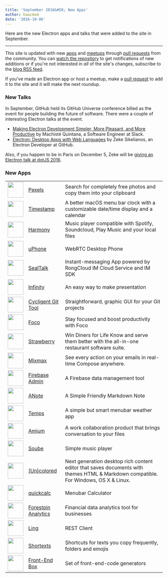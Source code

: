 ```yaml
---
title: 'September 2016&#58; New Apps'
author: haacked
date: '2016-10-06'
---
```


Here are the new Electron apps and talks that were added to the site in September.

---

This site is updated with new [apps](https://electronjs.org/apps) and [meetups](https://electronjs.org/community) through [pull requests](https://github.com/electron/electronjs.org/pulls) from the community. You can [watch the repository](https://github.com/electron/electronjs.org) to get notifications of new additions or if you're not interested in _all_ of the site's changes, subscribe to the [blog RSS feed](https://electronjs.org/feed.xml).

If you've made an Electron app or host a meetup, make a [pull request](https://github.com/electron/electronjs.org) to add it to the site and it will make the next roundup.

### New Talks

In September, GitHub held its GitHub Universe conference billed as the event for people building the future of software. There were a couple of interesting Electron talks at the event.

* [Making Electron Development Simpler, More Pleasant, and More Productive](https://www.youtube.com/watch?v=Eqg_IqVeI5s) by Machisté Quintana, a Software Engineer at Slack.
* [Electron: Desktop Apps with Web Languages](https://www.youtube.com/watch?v=FNHBfN8c32U) by Zeke Sikelianos, an Electron Developer at GitHub.

Also, if you happen to be in Paris on December 5, Zeke will be [giving an Electron talk at dotJS 2016](https://twitter.com/dotJS/status/783615732307333120).

### New Apps

|                                                                                     |                                                           |                                                                                                                                     |
| ----------------------------------------------------------------------------------- | --------------------------------------------------------- | ----------------------------------------------------------------------------------------------------------------------------------- |
| <img src='/images/apps/pexels-icon.png' width='50' />              | [Pexels](https://www.pexels.com/pro/mac-and-windows-app/) | Search for completely free photos and copy them into your clipboard                                                                 |
| <img src='/images/apps/timestamp-icon.png' width='50' />           | [Timestamp](https://mzdr.github.io/timestamp/)            | A better macOS menu bar clock with a customizable date/time display and a calendar                                                  |
| <img src='/images/apps/harmony-icon.png' width='50' />             | [Harmony](http://getharmony.xyz/)                         | Music player compatible with Spotify, Soundcloud, Play Music and your local files                                                   |
| <img src='/images/apps/uphone-icon.png' width='50' />              | [uPhone](http://www.integraccs.com)                       | WebRTC Desktop Phone                                                                                                                |
| <img src='/images/apps/sealtalk-icon.png' width='50' />            | [SealTalk](http://sealtalk.im)                            | Instant-messaging App powered by RongCloud IM Cloud Service and IM SDK                                                              |
| <img src='/images/apps/infinity-icon.png' width='50' />            | [Infinity](https://ycosxapp.github.io)                    | An easy way to make presentation                                                                                                    |
| <img src='/images/apps/cycligent-git-tool-icon.png' width='50' />  | [Cycligent Git Tool](https://www.cycligent.com/git-tool)  | Straightforward, graphic GUI for your Git projects                                                                                  |
| <img src='/images/apps/foco-icon.png' width='50' />                | [Foco](https://github.com/akashnimare/foco)               | Stay focused and boost productivity with Foco                                                                                       |
| <img src='/images/apps/strawberry-icon.png' width='50' />          | [Strawberry](https://strawberrypos.com)                   | Win Diners for Life Know and serve them better with the all-in-one restaurant software suite.                                       |
| <img src='/images/apps/mixmax-icon.png' width='50' />              | [Mixmax](https://mixmax.com/download)                     | See every action on your emails in real-time Compose anywhere.                                                                      |
| <img src='/images/apps/firebase-admin-icon.png' width='50' />      | [Firebase Admin](https://firebaseadmin.com)               | A Firebase data management tool                                                                                                     |
| <img src='/images/apps/anote-icon.png' width='50' />               | [ANote](https://github.com/AnotherNote/anote)             | A Simple Friendly Markdown Note                                                                                                     |
| <img src='/images/apps/temps-icon.png' width='50' />               | [Temps](https://jackd248.github.io/temps/)                | A simple but smart menubar weather app                                                                                              |
| <img src='/images/apps/amium-icon.png' width='50' />               | [Amium](https://www.amium.com)                            | A work collaboration product that brings conversation to your files                                                                 |
| <img src='/images/apps/soube-icon.png' width='50' />               | [Soube](http://soube.diegomolina.cl)                      | Simple music player                                                                                                                 |
| <img src='/images/apps/un-colored-icon.png' width='50' />          | [(Un)colored](https://n457.github.io/Uncolored/)          | Next generation desktop rich content editor that saves documents with themes HTML & Markdown compatible. For Windows, OS X & Linux. |
| <img src='/images/apps/quickcalc-icon.png' width='50' />           | [quickcalc](https://github.com/Cwoodall6/quickcalc)       | Menubar Calculator                                                                                                                  |
| <img src='/images/apps/forestpin-analytics-icon.png' width='50' /> | [Forestpin Analytics](http://forestpin.com/analytics)     | Financial data analytics tool for businesses                                                                                        |
| <img src='/images/apps/ling-icon.png' width='50' />                | [Ling](https://github.com/talhasch/ling)                  | REST Client                                                                                                                         |
| <img src='/images/apps/shortexts-icon.png' width='50' />           | [Shortexts](http://shortexts.com/)                        | Shortcuts for texts you copy frequently, folders and emojis                                                                         |
| <img src='/images/apps/front-end-box-icon.png' width='50' />       | [Front-End Box](http://frontendbox.io)                    | Set of front-end-code generators                                                                                                    |

